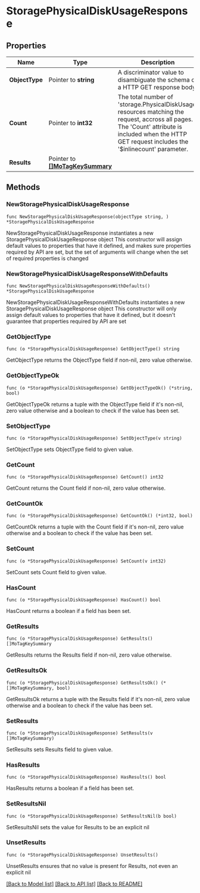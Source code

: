 # StoragePhysicalDiskUsageResponse

## Properties

Name | Type | Description | Notes
------------ | ------------- | ------------- | -------------
**ObjectType** | Pointer to **string** | A discriminator value to disambiguate the schema of a HTTP GET response body. | 
**Count** | Pointer to **int32** | The total number of &#39;storage.PhysicalDiskUsage&#39; resources matching the request, accross all pages. The &#39;Count&#39; attribute is included when the HTTP GET request includes the &#39;$inlinecount&#39; parameter. | [optional] 
**Results** | Pointer to [**[]MoTagKeySummary**](MoTagKeySummary.md) |  | [optional] 

## Methods

### NewStoragePhysicalDiskUsageResponse

`func NewStoragePhysicalDiskUsageResponse(objectType string, ) *StoragePhysicalDiskUsageResponse`

NewStoragePhysicalDiskUsageResponse instantiates a new StoragePhysicalDiskUsageResponse object
This constructor will assign default values to properties that have it defined,
and makes sure properties required by API are set, but the set of arguments
will change when the set of required properties is changed

### NewStoragePhysicalDiskUsageResponseWithDefaults

`func NewStoragePhysicalDiskUsageResponseWithDefaults() *StoragePhysicalDiskUsageResponse`

NewStoragePhysicalDiskUsageResponseWithDefaults instantiates a new StoragePhysicalDiskUsageResponse object
This constructor will only assign default values to properties that have it defined,
but it doesn't guarantee that properties required by API are set

### GetObjectType

`func (o *StoragePhysicalDiskUsageResponse) GetObjectType() string`

GetObjectType returns the ObjectType field if non-nil, zero value otherwise.

### GetObjectTypeOk

`func (o *StoragePhysicalDiskUsageResponse) GetObjectTypeOk() (*string, bool)`

GetObjectTypeOk returns a tuple with the ObjectType field if it's non-nil, zero value otherwise
and a boolean to check if the value has been set.

### SetObjectType

`func (o *StoragePhysicalDiskUsageResponse) SetObjectType(v string)`

SetObjectType sets ObjectType field to given value.


### GetCount

`func (o *StoragePhysicalDiskUsageResponse) GetCount() int32`

GetCount returns the Count field if non-nil, zero value otherwise.

### GetCountOk

`func (o *StoragePhysicalDiskUsageResponse) GetCountOk() (*int32, bool)`

GetCountOk returns a tuple with the Count field if it's non-nil, zero value otherwise
and a boolean to check if the value has been set.

### SetCount

`func (o *StoragePhysicalDiskUsageResponse) SetCount(v int32)`

SetCount sets Count field to given value.

### HasCount

`func (o *StoragePhysicalDiskUsageResponse) HasCount() bool`

HasCount returns a boolean if a field has been set.

### GetResults

`func (o *StoragePhysicalDiskUsageResponse) GetResults() []MoTagKeySummary`

GetResults returns the Results field if non-nil, zero value otherwise.

### GetResultsOk

`func (o *StoragePhysicalDiskUsageResponse) GetResultsOk() (*[]MoTagKeySummary, bool)`

GetResultsOk returns a tuple with the Results field if it's non-nil, zero value otherwise
and a boolean to check if the value has been set.

### SetResults

`func (o *StoragePhysicalDiskUsageResponse) SetResults(v []MoTagKeySummary)`

SetResults sets Results field to given value.

### HasResults

`func (o *StoragePhysicalDiskUsageResponse) HasResults() bool`

HasResults returns a boolean if a field has been set.

### SetResultsNil

`func (o *StoragePhysicalDiskUsageResponse) SetResultsNil(b bool)`

 SetResultsNil sets the value for Results to be an explicit nil

### UnsetResults
`func (o *StoragePhysicalDiskUsageResponse) UnsetResults()`

UnsetResults ensures that no value is present for Results, not even an explicit nil

[[Back to Model list]](../README.md#documentation-for-models) [[Back to API list]](../README.md#documentation-for-api-endpoints) [[Back to README]](../README.md)


